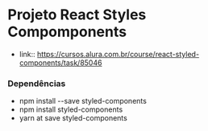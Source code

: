# Projeto React Styles Compomponents 
  * link:: https://cursos.alura.com.br/course/react-styled-components/task/85046

### Dependências
  * npm install --save styled-components
  * npm install styled-components
  * yarn at save styled-components
